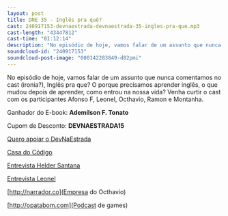 ```yaml
---
layout: post
title: DNE 35 - Inglês pra quê?
cast: 240917153-devnaestrada-devnaestrada-35-ingles-pra-que.mp3
cast-length: "43447812"
cast-time: "01:12:14"
description: "No episódio de hoje, vamos falar de um assunto que nunca comentamos no cast (ironia?), Inglês pra que? O porque precisamos aprender inglês, o que mudou depois de aprender, como entrou na nossa vida? Venha curtir o cast com os participantes Afonso F, Leonel, Octhavio, Ramon e Montanha."
soundcloud-id: "240917153"
soundcloud-post-image: "000142283849-d82pmi"
---
```


No episódio de hoje, vamos falar de um assunto que nunca comentamos no cast (ironia?), Inglês pra que? O porque precisamos aprender inglês, o que mudou depois de aprender, como entrou na nossa vida? Venha curtir o cast com os participantes Afonso F, Leonel, Octhavio, Ramon e Montanha.

Ganhador do E-book: **Ademílson F. Tonato**

Cupom de Desconto: **DEVNAESTRADA15**

[Quero apoiar o DevNaEstrada](https://apoia.se/devnaestrada)

[Casa do Código](http://www.casadocodigo.com.br/)

[Entrevista Helder Santana](http://devnaestrada.com.br/2015/09/25/devcast-entrevista-helder.html)

[Entrevista Leonel](http://devnaestrada.com.br/2015/07/03/devcast-entrevista-leonel.html)

[http://narrador.co](Empresa do Octhavio)

[http://opatabom.com](Podcast de games)
